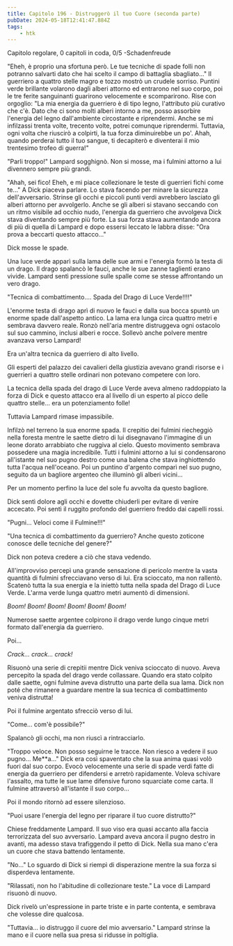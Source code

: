 ```yaml
---
title: Capitolo 196 - Distruggerò il tuo Cuore (seconda parte)
pubDate: 2024-05-18T12:41:47.884Z
tags:
    - htk
---
```


Capitolo regolare,
0 capitoli in coda, 0/5
-Schadenfreude

"Eheh, è proprio una sfortuna però. Le tue tecniche di spade folli non potranno salvarti dato che hai scelto il campo di battaglia sbagliato..." Il guerriero a quattro stelle magro e tozzo mostrò un crudele sorriso. Puntini verde brillante volarono dagli alberi attorno ed entrarono nel suo corpo, poi le tre ferite sanguinanti guarirono velocemente e scomparirono.
Rise con orgoglio: "La mia energia da guerriero è di tipo legno, l'attributo più curativo che c'è. Dato che ci sono molti alberi intorno a me, posso assorbire l'energia del legno dall'ambiente circostante e riprendermi. Anche se mi infilzassi trenta volte, trecento volte, potrei comunque riprendermi. Tuttavia, ogni volta che riuscirò a colpirti, la tua forza diminuirebbe un po'. Ahah, quando perderai tutto il tuo sangue, ti decapiterò e diventerai il mio trentesimo trofeo di guerra!"

"Parli troppo!" Lampard sogghignò. Non si mosse, ma i fulmini attorno a lui divennero sempre più grandi.

"Ahah, sei fico! Eheh, e mi piace collezionare le teste di guerrieri fichi come te..." A Dick piaceva parlare. Lo stava facendo per minare la sicurezza dell'avversario. Strinse gli occhi e piccoli punti verdi avrebbero lasciato gli alberi attorno per avvolgerlo. Anche se gli alberi si stavano seccando con un ritmo visibile ad occhio nudo, l'energia da guerriero che avvolgeva Dick stava diventando sempre più forte. La sua forza stava aumentando ancora di più di quella di Lampard e dopo essersi leccato le labbra disse: "Ora prova a beccarti questo attacco..."

Dick mosse le spade.

Una luce verde apparì sulla lama delle sue armi e l'energia formò la testa di un drago. Il drago spalancò le fauci, anche le sue zanne taglienti erano vivide. Lampard sentì pressione sulle spalle come se stesse affrontando un vero drago.

"Tecnica di combattimento.... Spada del Drago di Luce Verde!!!!"

L'enorme testa di drago aprì di nuovo le fauci e dalla sua bocca spuntò un enorme spade dall'aspetto antico. La lama era lunga circa quattro metri e sembrava davvero reale. Ronzò nell'aria mentre distruggeva ogni ostacolo sul suo cammino, inclusi alberi e rocce. Sollevò anche polvere mentre avanzava verso Lampard!

Era un'altra tecnica da guerriero di alto livello.

Gli esperti del palazzo dei cavalieri della giustizia avevano grandi risorse e i guerrieri a quattro stelle ordinari non potevano competere con loro.

La tecnica della spada del drago di Luce Verde aveva almeno raddoppiato la forza di Dick e questo attacco era al livello di un esperto al picco delle quattro stelle... era un potenziamento folle!

Tuttavia Lampard rimase impassibile.

Infilzò nel terreno la sua enorme spada. Il crepitio dei fulmini riecheggiò nella foresta mentre le saette dietro di lui disegnavano l'immagine di un leone dorato arrabbiato che ruggiva al cielo. Questo movimento sembrava possedere una magia incredibile. Tutti i fulmini attorno a lui si condensarono all'istante nel suo pugno destro come una balena che stava inghiottendo tutta l'acqua nell'oceano. Poi un puntino d'argento comparì nel suo pugno, seguito da un bagliore argenteo che illuminò gli alberi vicini...

Per un momento perfino la luce del sole fu avvolta da questo bagliore.

Dick sentì dolore agli occhi e dovette chiuderli per evitare di venire accecato. Poi sentì il ruggito profondo del guerriero freddo dai capelli rossi.

"Pugni... Veloci come il Fulmine!!!"

"Una tecnica di combattimento da guerriero? Anche questo zoticone conosce delle tecniche del genere?"

Dick non poteva credere a ciò che stava vedendo.

All'improvviso percepì una grande sensazione di pericolo mentre la vasta quantità di fulmini sfrecciavano verso di lui. Era scioccato, ma non rallentò. Scatenò tutta la sua energia e la iniettò tutta nella spada del Drago di Luce Verde. L'arma verde lunga quattro metri aumentò di dimensioni.

<em>Boom! Boom! Boom! Boom! Boom! Boom!</em>

Numerose saette argentee colpirono il drago verde lungo cinque metri formato dall'energia da guerriero.

Poi...

<em>Crack... crack... crack!</em>

Risuonò una serie di crepitii mentre Dick veniva scioccato di nuovo. Aveva percepito la spada del drago verde collassare. Quando era stato colpito dalle saette, ogni fulmine aveva distrutto una parte della sua lama. Dick non poté che rimanere a guardare mentre la sua tecnica di combattimento veniva distrutta!

Poi il fulmine argentato sfrecciò verso di lui.

"Come... com'è possibile?"

Spalancò gli occhi, ma non riuscì a rintracciarlo.

"Troppo veloce. Non posso seguirne le tracce. Non riesco a vedere il suo pugno... Me**a..." Dick era così spaventato che la sua anima quasi volò fuori dal suo corpo. Evocò velocemente una serie di spade verdi fatte di energia da guerriero per difendersi e arretrò rapidamente. Voleva schivare l'assalto, ma tutte le sue lame difensive furono squarciate come carta. Il fulmine attraversò all'istante il suo corpo...

Poi il mondo ritornò ad essere silenzioso.

"Puoi usare l'energia del legno per riparare il tuo cuore distrutto?"

Chiese freddamente Lampard. Il suo viso era quasi accanto alla faccia terrorizzata del suo avversario. Lampard aveva ancora il pugno destro in avanti, ma adesso stava trafiggendo il petto di Dick. Nella sua mano c'era un cuore che stava battendo lentamente.

"No..." Lo sguardo di Dick si riempì di disperazione mentre la sua forza si disperdeva lentamente.

"Rilassati, non ho l'abitudine di collezionare teste." La voce di Lampard risuonò di nuovo.

Dick rivelò un'espressione in parte triste e in parte contenta, e sembrava che volesse dire qualcosa.

"Tuttavia... io distruggo il cuore del mio avversario." Lampard strinse la mano e il cuore nella sua presa si ridusse in poltiglia.


